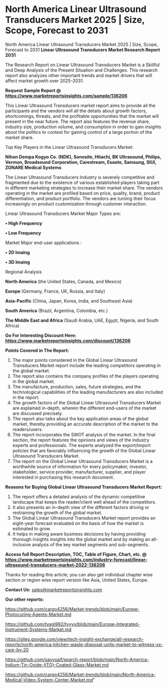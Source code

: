 # North America Linear Ultrasound Transducers Market 2025 | Size, Scope, Forecast to 2031
North America Linear Ultrasound Transducers Market 2025 | Size, Scope, Forecast to 2031
<strong>Linear Ultrasound Transducers Market Research Report 2031</strong>

The Research Report on Linear Ultrasound Transducers Market is a Skillful and Deep Analysis of the Present Situation and Challenges. This research report also analyzes other important trends and market drivers that will affect market growth over 2025-2031.

<strong>Request Sample Report @ <a href=https://www.marketreportsinsights.com/sample/136206>https://www.marketreportsinsights.com/sample/136206</a></strong>

This Linear Ultrasound Transducers market report aims to provide all the participants and the vendors will all the details about growth factors, shortcomings, threats, and the profitable opportunities that the market will present in the near future. The report also features the revenue share, industry size, production volume, and consumption in order to gain insights about the politics to contest for gaining control of a large portion of the market share.

Top Key Players in the Linear Ultrasound Transducers Market:

<strong>Nihon Dempa Kogyo Co. (NDK), Sonosite, Hitachi, BK Ultrasound, Philips, Vermon, Broadsound Corporation, Carestream, Esaote, Samsung, SIUI, ZONARE Medical Systems</strong>

The Linear Ultrasound Transducers Industry is severely competitive and fragmented due to the existence of various established players taking part in different marketing strategies to increase their market share. The vendors operating in the market are profiled based on price, quality, brand, product differentiation, and product portfolio. The vendors are turning their focus increasingly on product customization through customer interaction.

Linear Ultrasound Transducers Market Major Types are:

<strong>• High Frequency

• Low Frequency</strong>

Market Major end-user applications :

<strong>• 2D Imaing

• 3D Imaing</strong>

Regional Analysis

</u><strong><b>North America</b></strong> (the United States, Canada, and Mexico)

<strong><b>Europe </b></strong>(Germany, France, UK, Russia, and Italy)

<strong><b>Asia-Pacific</b></strong> (China, Japan, Korea, India, and Southeast Asia)

<strong><b>South America</b></strong> (Brazil, Argentina, Colombia, etc.)

<strong><b>The Middle East and Africa</b></strong> (Saudi Arabia, UAE, Egypt, Nigeria, and South Africa)

<strong>Go For Interesting Discount Here: <a href=https://www.marketreportsinsights.com/discount/136206>https://www.marketreportsinsights.com/discount/136206</a></strong>

<strong>Points Covered in The Report:</strong>
<ol>
  <li>The major points considered in the Global Linear Ultrasound Transducers Market report include the leading competitors operating in the global market.</li>
  <li>The report also contains the company profiles of the players operating in the global market.</li>
  <li>The manufacture, production, sales, future strategies, and the technological capabilities of the leading manufacturers are also included in the report.</li>
  <li>The growth factors of the Global Linear Ultrasound Transducers Market are explained in-depth, wherein the different end-users of the market are discussed precisely.</li>
  <li>The report also talks about the key application areas of the global market, thereby providing an accurate description of the market to the readers/users.</li>
  <li>The report incorporates the SWOT analysis of the market. In the final section, the report features the opinions and views of the industry experts and professionals. The experts analyzed the export/import policies that are favorably influencing the growth of the Global Linear Ultrasound Transducers Market.</li>
  <li>The report on the Global Linear Ultrasound Transducers Market is a worthwhile source of information for every policymaker, investor, stakeholder, service provider, manufacturer, supplier, and player interested in purchasing this research document.</li>
</ol>
<strong>Reasons for Buying Global Linear Ultrasound Transducers Market Report:</strong>

<ol>
  <li>The report offers a detailed analysis of the dynamic competitive landscape that keeps the reader/client well ahead of the competitors.</li>
  <li>It also presents an in-depth view of the different factors driving or restraining the growth of the global market.</li>
  <li>The Global Linear Ultrasound Transducers Market report provides an eight-year forecast evaluated on the basis of how the market is estimated to grow.</li>
  <li>It helps in making aware business decisions by having providing thorough insights insights into the global market and by making an all-inclusive analysis of the key market segments and sub-segments.</li>
</ol>
<strong>Access full Report Description, TOC, Table of Figure, Chart, etc. @ <a href=https://www.marketreportsinsights.com/industry-forecast/linear-ultrasound-transducers-market-2022-136206>https://www.marketreportsinsights.com/industry-forecast/linear-ultrasound-transducers-market-2022-136206</a></strong>


Thanks for reading this article; you can also get individual chapter wise section or region wise report version like Asia, United States, Europe.

<strong>Contact Us:</strong>
sales@marketreportsinsights.com

<strong>Our other reports:</strong>

<a href=https://github.com/cargo4256/Market-trends/blob/main/Europe-Photocuring-Agents-Market.md>https://github.com/cargo4256/Market-trends/blob/main/Europe-Photocuring-Agents-Market.md</a>

<a href=https://github.com/tyagi992/tyyyy/blob/main/Europe-Integrated-Instrument-Systems-Market.md>https://github.com/tyagi992/tyyyy/blob/main/Europe-Integrated-Instrument-Systems-Market.md</a>

<a href=https://sites.google.com/view/tech-insight-exchange/all-research-reports/north-america-kitchen-waste-disposal-units-market-to-witness-xx-cagr-by-20>https://sites.google.com/view/tech-insight-exchange/all-research-reports/north-america-kitchen-waste-disposal-units-market-to-witness-xx-cagr-by-20</a>

<a href=https://github.com/sayysaif/search-report/blob/main/North-America-Indium-Tin-Oxide-(ITO)-Coated-Glass-Market.md>https://github.com/sayysaif/search-report/blob/main/North-America-Indium-Tin-Oxide-(ITO)-Coated-Glass-Market.md</a>

<a href=https://github.com/cargo4256/Market-trends/blob/main/North-America-Medical-Video-System-Center-Market.md>https://github.com/cargo4256/Market-trends/blob/main/North-America-Medical-Video-System-Center-Market.md</a>"

